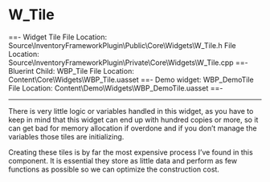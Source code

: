 # W_Tile
==- Widget Tile
File Location: Source\InventoryFrameworkPlugin\Public\Core\Widgets\W_Tile.h
File Location: Source\InventoryFrameworkPlugin\Private\Core\Widgets\W_Tile.cpp
==- Bluerint Child: WBP_Tile
File Location: Content\Core\Widgets\WBP_Tile.uasset
==- Demo widget: WBP_DemoTile
File Location: Content\Demo\Widgets\WBP_DemoTile.uasset
==-

---

There is very little logic or variables handled in this widget, as you have to keep in mind that this widget can end up with hundred copies or more, so it can get bad for memory allocation if overdone and if you don’t manage the variables those tiles are initializing.

Creating these tiles is by far the most expensive process I’ve found in this component. It is essential they store as little data and perform as few functions as possible so we can optimize the construction cost.